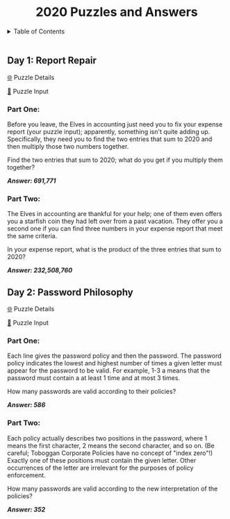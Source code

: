 <div align="center">
    <h1>2020 Puzzles and Answers</h1>
</div>

<details>
<summary>Table of Contents</summary>

   * [Day 1](#day-1)
   * [Day 2](#day-2)

</details>

</br>


## Day 1: Report Repair 

[:globe_with_meridians:](https://adventofcode.com/2020/day/1) Puzzle Details

[:link:](data/01.txt) Puzzle Input

### Part One:
Before you leave, the Elves in accounting just need you to fix your expense report (your puzzle input); apparently, something isn't quite adding up. Specifically, they need you to find the two entries that sum to 2020 and then multiply those two numbers together.

Find the two entries that sum to 2020; what do you get if you multiply them together?

***Answer: 691,771***

### Part Two:
The Elves in accounting are thankful for your help; one of them even offers you a starfish coin they had left over from a past vacation. They offer you a second one if you can find three numbers in your expense report that meet the same criteria.

In your expense report, what is the product of the three entries that sum to 2020?

***Answer: 232,508,760***


## Day 2: Password Philosophy

[:globe_with_meridians:](https://adventofcode.com/2020/day/2) Puzzle Details

[:link:](data/02.txt) Puzzle Input

### Part One:
Each line gives the password policy and then the password. The password policy indicates the lowest and highest number of times a given letter must appear for the password to be valid. For example, 1-3 a means that the password must contain a at least 1 time and at most 3 times.

How many passwords are valid according to their policies?

***Answer: 586***

### Part Two:
Each policy actually describes two positions in the password, where 1 means the first character, 2 means the second character, and so on. (Be careful; Toboggan Corporate Policies have no concept of "index zero"!) Exactly one of these positions must contain the given letter. Other occurrences of the letter are irrelevant for the purposes of policy enforcement.

How many passwords are valid according to the new interpretation of the policies?

***Answer: 352***